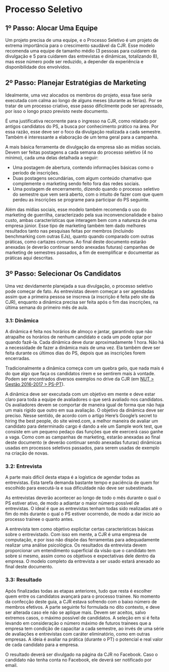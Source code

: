 # Processo Seletivo

## 1º Passo: Alocar Uma Equipe
Um projeto precisa de uma equipe, e o Processo Seletivo é um projeto de extrema importância para o crescimento saudável da CJR. Esse modelo recomenda uma equipe de tamanho médio (3 pessoas para cuidarem da divulgação e 5 para cuidarem das entrevistas e dinâmicas, totalizando 8), mas esse número pode ser reduzido, a depender da experiência e disponibilidade dos envolvidos.


## 2º Passo: Planejar Estratégias de Marketing
Idealmente, uma vez alocados os membros do projeto, essa fase seria executada com calma ao longo de alguns meses (durante as férias). Por se tratar de um processo criativo, esse passo dificilmente pode ser apressado, por isso o longo prazo previsto neste documento.

É uma justificativa recorrente para o ingresso na CJR, como relatado por antigos candidatos do PS, a busca por conhecimento prático na área. Por essa razão, esse deve ser o foco da divulgação realizada a cada semestre. Também é interessante a elaboração de um tema geral para a campanha.

A mais básica ferramenta de divulgação da empresa são as mídias sociais. Devem ser feitas postagens a cada semana do processo seletivo (4 no mínimo), cada uma delas detalhada a seguir:
  * Uma postagem de abertura, contendo informações básicas como o período de inscrições.
  * Duas postagens secundárias, com algum conteúdo chamativo que complemente o marketing sendo feito fora das redes sociais.
  * Uma postagem de encerramento, dizendo quando o processo seletivo do semestre que vem será aberto, com o intuito de fazer com que quem perdeu as inscrições se programe para participar do PS seguinte.

Além das mídias sociais, esse modelo também recomenda o uso do marketing de guerrilha, caracterizado pela sua inconvencionalidade e baixo custo, ambas características que interagem bem com a natureza de uma empresa júnior. Esse tipo de marketing também tem dado melhores resultados tanto nas pesquisas feitas por membros (incluindo benchmarking com outras EJs), quanto quando comparado com outras práticas, como cartazes comuns. Ao final deste documento estarão anexadas (e deverão continuar sendo anexadas futuras) campanhas de marketing de semestres passados, a fim de exemplificar e documentar as práticas aqui descritas.


## 3º Passo: Selecionar Os Candidatos
Uma vez devidamente planejada a sua divulgação, o processo seletivo pode começar de fato. As entrevistas devem começar a ser agendadas assim que a primeira pessoa se inscreva (a inscrição é feita pelo site da CJR), enquanto a dinâmica precisa ser feita após o fim das inscrições, na última semana do primeiro mês de aula.

### 3.1: Dinâmica
A dinâmica é feita nos horários de almoço e jantar, garantindo que não atrapalhe os horários de nenhum candidato e cada um pode optar por quando fazê-la. Cada dinâmica deve durar aproximadamente 1 hora. Não há a necessidade de fazer a dinâmica mais de uma vez. Ela também deve ser feita durante os últimos dias do PS, depois que as inscrições forem encerradas.

Tradicionalmente a dinâmica começa com um quebra gelo, que nada mais é do que algo que faça os candidatos rirem e se sentirem mais à vontade. Podem ser encontrados diversos exemplos no drive da CJR (em [NUT > Gestão 2016-2017 > PS-PT](https://drive.google.com/drive/folders/0B5cTnCcq1VXLUWkxbGFWZmg4LVE)).

A dinâmica deve ser executada com um objetivo em mente e deve estar claro para toda a equipe de avaliadores o que será avaliado nos candidatos. Os avaliadores devem se comportar de maneira igual de forma que não haja um mais rígido que outro em sua avaliação. O objetivo da dinâmica deve ser preciso. Nesse sentido, de acordo com o artigo Here’s Google’s secret to hiring the best people, do site wired.com, a melhor maneira de avaliar um candidato para determinado cargo é dando a ele um Sample work test, que consiste em um pequeno pedaço das funções que ele exercerá caso ganhe a vaga. Como com as campanhas de marketing, estarão anexadas ao final deste documento (e deverão continuar sendo anexadas futuras) dinâmicas usadas em processos seletivos passados, para serem usadas de exemplo na criação de novas.

### 3.2: Entrevista
A parte mais difícil desta etapa é a logística de agendar todas as entrevistas. Esta tarefa demanda bastante tempo e paciência de quem for escolhido para executá-la e sua dificuldade não deve ser subestimada.


As entrevistas deverão acontecer ao longo de todo o mês durante o qual o PS estiver ativo, de modo a adiantar o maior número possível de entrevistas.  O ideal é que as entrevistas tenham todas sido realizadas até o fim do mês durante o qual o PS estiver ocorrendo, de modo a dar início ao processo trainee o quanto antes.

A entrevista tem como objetivo explicitar certas características básicas sobre o entrevistado. Com isso em mente, a CJR é uma empresa de computação, e por isso não dispõe das ferramentas para adequadamente realizar uma análise psicológica. Os resultados da entrevista devem proporcionar um entendimento superficial da visão que o candidato tem sobre si mesmo, assim como os objetivos e expectativas dele dentro da empresa. O modelo completo da entrevista a ser usado estará anexado ao final deste documento.

### 3.3: Resultado
Após finalizadas todas as etapas anteriores, tudo que resta é escolher quem entre os candidatos avançará para o processo trainee. No momento da confecção deste guia, a CJR estava sofrendo com o baixo número de membros efetivos. A parte seguinte foi formulada no dito contexto, e deve ser alterada caso ele não se aplique mais. Devem ser aceitos, salvo extremos casos, o máximo possível de candidatos. A seleção em si é feita levando em consideração o número máximo de futuros trainees que a empresa tem condição de capacitar a cada semestre, ao invés de uma série de avaliações e entrevistas com caráter eliminatório, como em outras empresas. A ideia é avaliar na prática (durante o PT) o potencial e real valor de cada candidato para a empresa.

O resultado deverá ser divulgado na página da CJR no Facebook. Caso o candidato não tenha conta no Facebook, ele deverá ser notificado por email.
